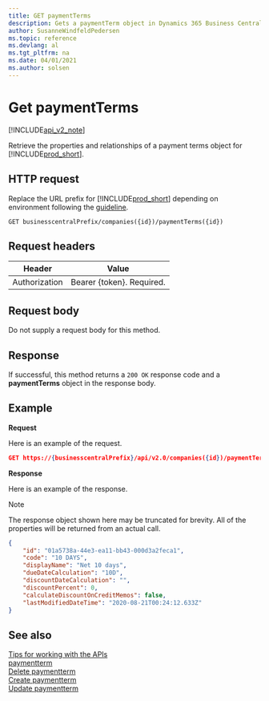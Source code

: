 ```yaml
---
title: GET paymentTerms  
description: Gets a paymentTerm object in Dynamics 365 Business Central.
author: SusanneWindfeldPedersen
ms.topic: reference
ms.devlang: al
ms.tgt_pltfrm: na
ms.date: 04/01/2021
ms.author: solsen
---
```


# Get paymentTerms

[!INCLUDE[api_v2_note](../../../includes/api_v2_note.md)]

Retrieve the properties and relationships of a payment terms object for [!INCLUDE[prod_short](../../../includes/prod_short.md)].

## HTTP request
Replace the URL prefix for [!INCLUDE[prod_short](../../../includes/prod_short.md)] depending on environment following the [guideline](../../v2.0/endpoints-apis-for-dynamics.md).

```
GET businesscentralPrefix/companies({id})/paymentTerms({id})
```

## Request headers

|Header         |Value                     |
|---------------|--------------------------|
|Authorization  |Bearer {token}. Required. |

## Request body
Do not supply a request body for this method.

## Response
If successful, this method returns a ```200 OK``` response code and a **paymentTerms** object in the response body.

## Example

**Request**

Here is an example of the request.
```json
GET https://{businesscentralPrefix}/api/v2.0/companies({id})/paymentTerms({id})
```

**Response**

Here is an example of the response. 

> [!NOTE]  
>   The response object shown here may be truncated for brevity. All of the properties will be returned from an actual call.

```json
{
    "id": "01a5738a-44e3-ea11-bb43-000d3a2feca1",
    "code": "10 DAYS",
    "displayName": "Net 10 days",
    "dueDateCalculation": "10D",
    "discountDateCalculation": "",
    "discountPercent": 0,
    "calculateDiscountOnCreditMemos": false,
    "lastModifiedDateTime": "2020-08-21T00:24:12.633Z"
}
```


## See also
[Tips for working with the APIs](../../../developer/devenv-connect-apps-tips.md)    
[paymentterm](../resources/dynamics_paymentterm.md)    
[Delete paymentterm](dynamics_paymentterm_Delete.md)    
[Create paymentterm](dynamics_paymentterm_Create.md)    
[Update paymentterm](dynamics_paymentterm_Update.md)    
